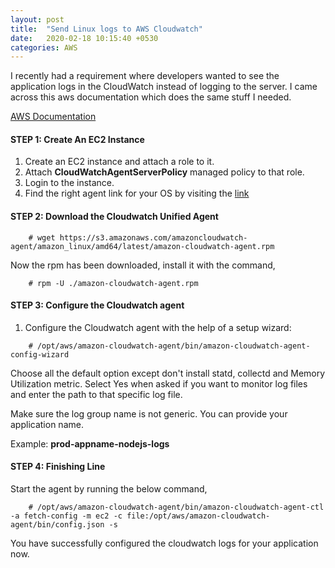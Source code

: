 ```yaml
---
layout: post
title:  "Send Linux logs to AWS Cloudwatch"
date:   2020-02-18 10:15:40 +0530
categories: AWS
---
```


I recently had a requirement where developers wanted to see the application logs in the CloudWatch instead of logging to the server. I came across this aws documentation which does the same stuff I needed.

[AWS Documentation](https://docs.aws.amazon.com/AmazonCloudWatch/latest/monitoring/Install-CloudWatch-Agent.html)


#### STEP 1: Create An EC2 Instance

1. Create an EC2 instance and attach a role to it.
2. Attach **CloudWatchAgentServerPolicy** managed policy to that role.
3. Login to the instance.
4. Find the right agent link for your OS by visiting the [link](https://docs.aws.amazon.com/AmazonCloudWatch/latest/monitoring/download-cloudwatch-agent-commandline.html)

#### STEP 2: Download the Cloudwatch Unified Agent

```shell
    # wget https://s3.amazonaws.com/amazoncloudwatch-agent/amazon_linux/amd64/latest/amazon-cloudwatch-agent.rpm
```
Now the rpm has been downloaded, install it with the command,

```shell
    # rpm -U ./amazon-cloudwatch-agent.rpm
```

#### STEP 3: Configure the Cloudwatch agent

1. Configure the Cloudwatch agent with the help of a setup wizard:

```shell
    # /opt/aws/amazon-cloudwatch-agent/bin/amazon-cloudwatch-agent-config-wizard
```

Choose all the default option except don't install statd, collectd and Memory Utilization metric. Select Yes when asked if you want to monitor log files and enter the path to that specific log file.

Make sure the log group name is not generic. You can provide your application name. 

Example: **prod-appname-nodejs-logs**

#### STEP 4: Finishing Line

Start the agent by running the below command,

```shell
    # /opt/aws/amazon-cloudwatch-agent/bin/amazon-cloudwatch-agent-ctl -a fetch-config -m ec2 -c file:/opt/aws/amazon-cloudwatch-agent/bin/config.json -s
```

You have successfully configured the cloudwatch logs for your application now.

